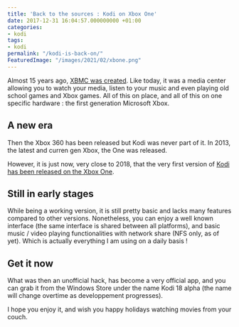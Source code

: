 ```yaml
---
title: 'Back to the sources : Kodi on Xbox One'
date: 2017-12-31 16:04:57.000000000 +01:00
categories:
- kodi
tags:
- kodi
permalink: "/kodi-is-back-on/"
FeaturedImage: "/images/2021/02/xbone.png"
---
```

Almost 15 years ago, [XBMC was created](https://www.masoopy.com/the-original-xbmc/). Like today, it was a media center allowing you to watch your media, listen to your music and even playing old school games and Xbox games. All of this on place, and all of this on one specific hardware : the first generation Microsoft Xbox.

## A new era

Then the Xbox 360 has been released but Kodi was never part of it. In 2013, the latest and curren gen Xbox, the One was released.

However, it is just now, very close to 2018, that the very first version of [Kodi has been released on the Xbox One](https://kodi.tv/article/kodi-xbox-one).

## Still in early stages

While being a working version, it is still pretty basic and lacks many features compared to other versions. Nonetheless, you can enjoy a well known interface (the same interface is shared between all platforms), and basic music / video playing functionalities with network share (NFS only, as of yet). Which is actually everything I am using on a daily basis !

## Get it now

What was then an unofficial hack, has become a very official app, and you can grab it from the Windows Store under the name Kodi 18 alpha (the name will change overtime as developpement progresses).

I hope you enjoy it, and wish you happy holidays watching movies from your couch.

